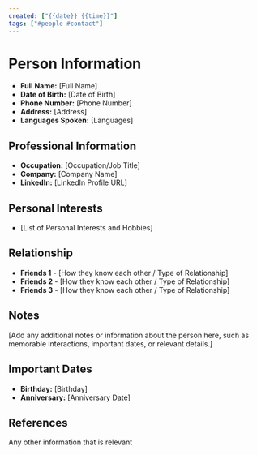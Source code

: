 ```yaml
---
created: ["{{date}} {{time}}"]
tags: ["#people #contact"]
---
```


# Person Information
- **Full Name:** [Full Name]
- **Date of Birth:** [Date of Birth]
- **Phone Number:** [Phone Number]
- **Address:** [Address]
- **Languages Spoken:** [Languages]

## Professional Information
- **Occupation:** [Occupation/Job Title]
- **Company:** [Company Name]
- **LinkedIn:** [LinkedIn Profile URL]

## Personal Interests
- [List of Personal Interests and Hobbies]

## Relationship
- **Friends 1** - [How they know each other / Type of Relationship]
- **Friends 2** - [How they know each other / Type of Relationship]
- **Friends 3** - [How they know each other / Type of Relationship]

## Notes
[Add any additional notes or information about the person here, such as memorable interactions, important dates, or relevant details.]

## Important Dates
- **Birthday:** [Birthday]
- **Anniversary:** [Anniversary Date]


## References
Any other information that is relevant
